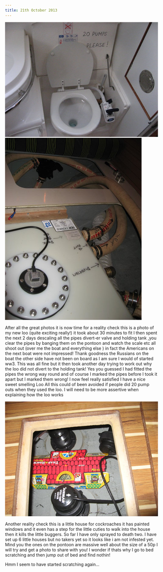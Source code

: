 ```yaml
---
title: 21th October 2013
---
```

<img class="medium-img" src="/img/loo1.jpg" />

<img class="medium-img" src="/img/loo2.jpg" />

After all the great photos it is now time for a reality check this is a photo
of my new loo (quite exciting really!) it took about 30 minutes to fit I then
spent the next 2 days descaling all the pipes divert-er valve and holding tank
,you clear the pipes by banging them on the pontoon and watch the scale etc all
shoot out (over me the boat and everything else ) in fact the Americans on the
next boat were not impressed! Thank goodness the Russians on the boat the other
side have not been on board as I am sure I would of started ww3. This was all
fine but it then took another day trying to work out why the loo did not divert
to the holding tank! Yes you guessed I had fitted the pipes the wrong way round
and of course I marked the pipes before I took it apart but I marked them
wrong! I now feel really satisfied I have a nice sweet smelling Loo All this
could of been avoided if people did 20 pump outs when they used the loo. I will
need to be more assertive when explaining how the loo works

<img class="medium-img" src="/img/cockroaches.jpg" />

Another reality check this is a little house for cockroaches it has painted
windows and it even has a step for the little cuties to walk into the house
then it kills the little buggers. So far I have only sprayed to death two. I
have set up 6 little houses but no takers yet so it looks like i am not
infested yet. Mind you the ones on the pontoon are massive well about the size
of a 50p I will try and get a photo to share with you! I wonder if thats why I
go to bed scratching and then jump out of bed and find nothin!

Hmm I seem to have started scratching again...
